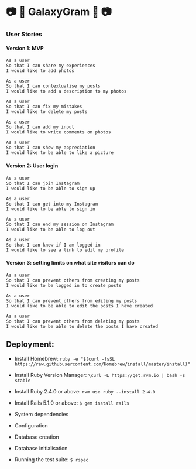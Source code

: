 # :camera: :milky_way: GalaxyGram :milky_way: :camera:

### User Stories

#### Version 1: MVP
```
As a user
So that I can share my experiences
I would like to add photos

As a user
So that I can contextualise my posts
I would like to add a description to my photos

As a user
So that I can fix my mistakes
I would like to delete my posts

As a user
So that I can add my input
I would like to write comments on photos

As a user
So that I can show my appreciation
I would like to be able to like a picture
```

#### Version 2: User login
```
As a user
So that I can join Instagram
I would like to be able to sign up

As a user
So that I can get into my Instagram
I would like to be able to sign in

As a user
So that I can end my session on Instagram
I would like to be able to log out

As a user
So that I can know if I am logged in
I would like to see a link to edit my profile

```


#### Version 3: setting limits on what site visitors can do
```
As a user
So that I can prevent others from creating my posts
I would like to be logged in to create posts

As a user
So that I can prevent others from editing my posts
I would like to be able to edit the posts I have created

As a user
So that I can prevent others from deleting my posts
I would like to be able to delete the posts I have created

```

## Deployment:

* Install Homebrew: ``ruby -e "$(curl -fsSL https://raw.githubusercontent.com/Homebrew/install/master/install)"``
* Install Ruby Version Manager: ``\curl -L https://get.rvm.io | bash -s stable``
* Install Ruby 2.4.0 or above: ``rvm use ruby --install 2.4.0``
* Install Rails 5.1.0 or above: ``$ gem install rails``

* System dependencies

* Configuration

* Database creation

* Database initialisation

* Running the test suite:
`$ rspec`
